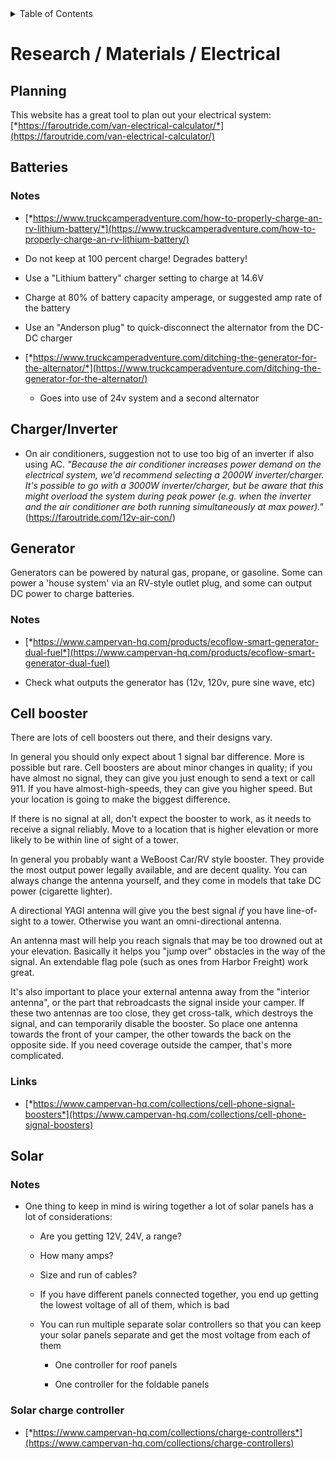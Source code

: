 <div markdown="1">
<!-- START doctoc generated TOC please keep comment here to allow auto update -->
<!-- DON'T EDIT THIS SECTION, INSTEAD RE-RUN doctoc TO UPDATE -->
<details>
<summary>Table of Contents</summary>

- [Research / Materials / Electrical](#research--materials--electrical)
  - [Planning](#planning)
  - [Batteries](#batteries)
    - [Notes](#notes)
  - [Charger/Inverter](#chargerinverter)
  - [Generator](#generator)
    - [Notes](#notes-1)
  - [Cell booster](#cell-booster)
    - [Links](#links)
  - [Solar](#solar)
    - [Notes](#notes-2)
    - [Solar charge controller](#solar-charge-controller)

</details>
<!-- END doctoc generated TOC please keep comment here to allow auto update -->
</div>

# Research / Materials / Electrical

## Planning

This website has a great tool to plan out your electrical system: [*https://faroutride.com/van-electrical-calculator/*](https://faroutride.com/van-electrical-calculator/)


## Batteries

### Notes

-   [*https://www.truckcamperadventure.com/how-to-properly-charge-an-rv-lithium-battery/*](https://www.truckcamperadventure.com/how-to-properly-charge-an-rv-lithium-battery/)

-   Do not keep at 100 percent charge! Degrades battery!

-   Use a "Lithium battery" charger setting to charge at 14.6V

-   Charge at 80% of battery capacity amperage, or suggested amp rate of the battery

-   Use an "Anderson plug" to quick-disconnect the alternator from the DC-DC charger

-   [*https://www.truckcamperadventure.com/ditching-the-generator-for-the-alternator/*](https://www.truckcamperadventure.com/ditching-the-generator-for-the-alternator/)

    -   Goes into use of 24v system and a second alternator


## Charger/Inverter

-   On air conditioners, suggestion not to use too big of an inverter if also using AC. *"Because the air conditioner increases power demand on the electrical system, we'd recommend selecting a 2000W inverter/charger. It's possible to go with a 3000W inverter/charger, but be aware that this might overload the system during peak power (e.g. when the inverter and the air conditioner are both running simultaneously at max power)."* (https://faroutride.com/12v-air-con/)


## Generator

Generators can be powered by natural gas, propane, or gasoline. Some can power a 'house
system' via an RV-style outlet plug, and some can output DC power to charge batteries.

### Notes

-   [*https://www.campervan-hq.com/products/ecoflow-smart-generator-dual-fuel*](https://www.campervan-hq.com/products/ecoflow-smart-generator-dual-fuel)

-   Check what outputs the generator has (12v, 120v, pure sine wave, etc)


## Cell booster

There are lots of cell boosters out there, and their designs vary.

In general you should only expect about 1 signal bar difference. More is possible but
rare. Cell boosters are about minor changes in quality; if you have almost no signal,
they can give you just enough to send a text or call 911. If you have almost-high-speeds,
they can give you higher speed. But your location is going to make the biggest difference.

If there is no signal at all, don't expect the booster to work, as it needs to
receive a signal reliably. Move to a location that is higher elevation or more likely to
be within line of sight of a tower.

In general you probably want a WeBoost Car/RV style booster. They provide the most output
power legally available, and are decent quality. You can always change the antenna
yourself, and they come in models that take DC power (cigarette lighter).

A directional YAGI antenna will give you the best signal *if* you have line-of-sight to
a tower. Otherwise you want an omni-directional antenna.

An antenna mast will help you reach signals that may be too drowned out at your elevation.
Basically it helps you "jump over" obstacles in the way of the signal. An extendable flag
pole (such as ones from Harbor Freight) work great.

It's also important to place your external antenna away from the "interior antenna", or
the part that rebroadcasts the signal inside your camper. If these two antennas are too
close, they get cross-talk, which destroys the signal, and can temporarily disable the
booster. So place one antenna towards the front of your camper, the other towards the
back on the opposite side. If you need coverage outside the camper, that's more
complicated.

### Links

-   [*https://www.campervan-hq.com/collections/cell-phone-signal-boosters*](https://www.campervan-hq.com/collections/cell-phone-signal-boosters)


## Solar

### Notes

-   One thing to keep in mind is wiring together a lot of solar panels has a lot of considerations:

    -   Are you getting 12V, 24V, a range?

    -   How many amps?

    -   Size and run of cables?

    -   If you have different panels connected together, you end up getting the lowest voltage of all of them, which is bad

    -   You can run multiple separate solar controllers so that you can keep your solar panels separate and get the most voltage from each of them

        -   One controller for roof panels

        -   One controller for the foldable panels

### Solar charge controller

-   [*https://www.campervan-hq.com/collections/charge-controllers*](https://www.campervan-hq.com/collections/charge-controllers)


